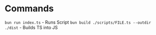 # Commands

`bun run index.ts` - Runs Script
`bun build ./scripts/FILE.ts --outdir ./dist` - Builds TS into JS
